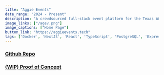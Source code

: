 ```yaml
---
title: "Aggie Events"
date_range: "2024 - Present"
description: "A crowdsourced full-stack event platform for the Texas A&M campus, featuring event creation, advanced searching, and user authentication."
image_links: ["/agev.png"]
image_captions: ["Home Page"]
button_link: "https://aggieevents.tech"
tags: ['Docker', 'NextJS', 'React', 'TypeScript', 'PostgreSQL', 'Express', 'PassportJS']
---
```


### [Github Repo](https://github.com/Aggie-Events/aggie-events)

### [(WIP) Proof of Concept](https://aggieevents.tech)